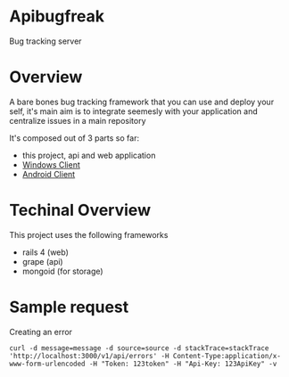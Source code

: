 Apibugfreak
===========
Bug tracking server

Overview
========
A bare bones bug tracking framework that you can use and deploy your self, it's main aim is to integrate seemesly 
with your application and centralize issues in a main repository

It's composed out of 3 parts so far:
- this project, api and web application
- [Windows Client](https://github.com/balauru/winbugfreak)
- [Android Client](https://github.com/Agilefreaks/droidbugfreak)


Techinal Overview
=================

This project uses the following frameworks
- rails 4 (web)
- grape (api)
- mongoid (for storage)

Sample request
==============

Creating an error
```
curl -d message=message -d source=source -d stackTrace=stackTrace 'http://localhost:3000/v1/api/errors' -H Content-Type:application/x-www-form-urlencoded -H "Token: 123token" -H "Api-Key: 123ApiKey" -v
```
